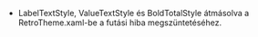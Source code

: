 - LabelTextStyle, ValueTextStyle és BoldTotalStyle átmásolva a RetroTheme.xaml-be a futási hiba megszüntetéséhez.
